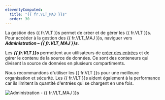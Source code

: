 ```yaml
---
eleventyComputed:
  title: "{{ fr.VLT_MAJ }}s"
  order: 30
---
```

La gestion des {{ fr.VLT }}s permet de créer et de gérer les {{ fr.VLT }}s. Pour accéder à la gestion des {{ fr.VLT_MAJ }}s, naviguer vers ***Administration – {{ fr.VLT_MAJ }}s***.

Les ***{{ fr.VLT }}s*** permettent aux utilisateurs de [créer des entrées](/server/web-interface/vault/entries/create-entries-manually/) et de gérer le contenu de la source de données. Ce sont des conteneurs qui divisent la source de données en plusieurs compartiments.

Nous recommandons d'utiliser les {{ fr.VLT }}s pour une meilleure organisation et sécurité. Les {{ fr.VLT }}s aident également à la performance car ils limitent la quantité d'entrées qui se chargent en une fois.

![Administration - {{ fr.VLT_MAJ }}s](https://cdnweb.devolutions.net/docs/docs_en_server_ServerOp6110.png)
